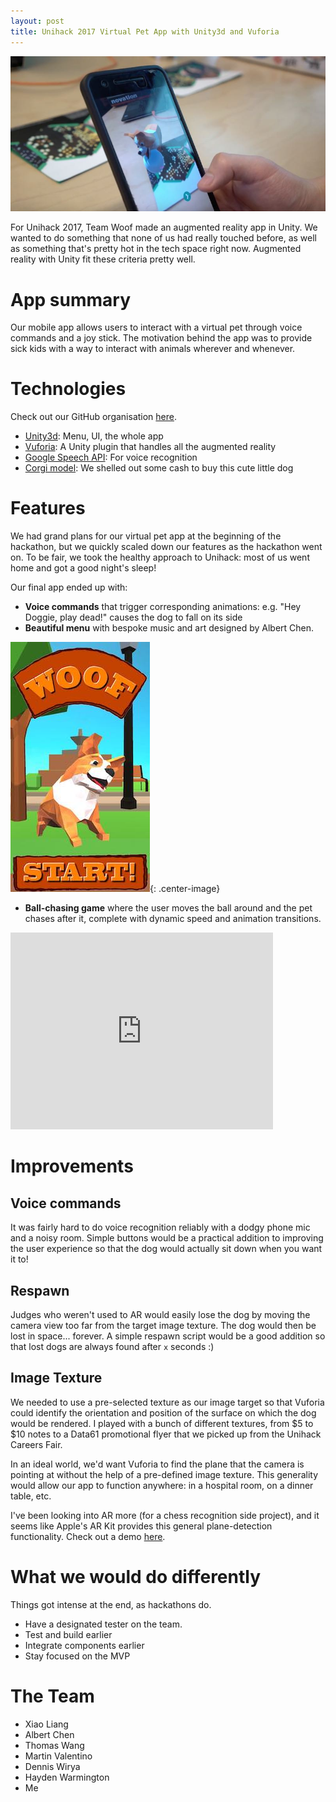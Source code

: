 ```yaml
---
layout: post
title: Unihack 2017 Virtual Pet App with Unity3d and Vuforia
---
```


![App](/images/woof/app.jpg)

For Unihack 2017, Team Woof made an augmented reality app in Unity. We wanted to do something that none of us had really touched before, as well as something that's pretty hot in the tech space right now. Augmented reality with Unity fit these criteria pretty well.

# App summary
Our mobile app allows users to interact with a virtual pet through voice commands and a joy stick. The motivation behind the app was to provide sick kids with a way to interact with animals wherever and whenever.

# Technologies
Check out our GitHub organisation [here](https://github.com/woofie).

- [Unity3d](https://unity3d.com/): Menu, UI, the whole app
- [Vuforia](https://www.vuforia.com/): A Unity plugin that handles all the augmented reality
- [Google Speech API](https://cloud.google.com/speech/): For voice recognition
- [Corgi model](https://www.assetstore.unity3d.com/en/#!/content/70082): We shelled out some cash to buy this cute little dog

# Features

We had grand plans for our virtual pet app at the beginning of the hackathon, but we quickly scaled down our features as the hackathon went on. To be fair, we took the healthy approach to Unihack: most of us went home and got a good night's sleep!

Our final app ended up with:

- **Voice commands** that trigger corresponding animations: e.g. "Hey Doggie, play dead!" causes the dog to fall on its side
- **Beautiful menu** with bespoke music and art designed by Albert Chen.

![Menu](/images/woof/menu.jpg){: .center-image}

- **Ball-chasing game** where the user moves the ball around and the pet chases after it, complete with dynamic speed and animation transitions.

<iframe width="420" height="315" src="https://youtube.com//embed/_-rcKmwVfJ4" frameborder="0" allowfullscreen></iframe>

# Improvements
## Voice commands
It was fairly hard to do voice recognition reliably with a dodgy phone mic and a noisy room. Simple buttons would be a practical addition to improving the user experience so that the dog would actually sit down when you want it to!

## Respawn
Judges who weren't used to AR would easily lose the dog by moving the camera view too far from the target image texture. The dog would then be lost in space... forever. A simple respawn script would be a good addition so that lost dogs are always found after `x` seconds :)

## Image Texture
We needed to use a pre-selected texture as our image target so that Vuforia could identify the orientation and position of the surface on which the dog would be rendered. I played with a bunch of different textures, from $5 to $10 notes to a Data61 promotional flyer that we picked up from the Unihack Careers Fair.

In an ideal world, we'd want Vuforia to find the plane that the camera is pointing at without the help of a pre-defined image texture. This generality would allow our app to function anywhere: in a hospital room, on a dinner table, etc.

I've been looking into AR more (for a chess recognition side project), and it seems like Apple's AR Kit provides this general plane-detection functionality. Check out a demo [here](https://blog.markdaws.net/arkit-by-example-part-2-plane-detection-visualization-10f05876d53).

# What we would do differently
Things got intense at the end, as hackathons do.

- Have a designated tester on the team.
- Test and build earlier
- Integrate components earlier
- Stay focused on the MVP


# The Team
- Xiao Liang
- Albert Chen
- Thomas Wang
- Martin Valentino
- Dennis Wirya
- Hayden Warmington
- Me